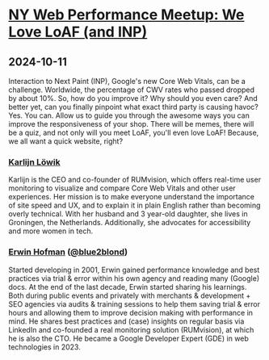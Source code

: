 # [NY Web Performance Meetup: We Love LoAF (and INP)](https://www.meetup.com/Web-Performance-NY/events/302670980/)

## 2024-10-11

Interaction to Next Paint (INP), Google's new Core Web Vitals, can be a challenge. Worldwide, the percentage of CWV rates who passed dropped by about 10%. So, how do you improve it? Why should you even care? And better yet, can you finally pinpoint what exact third party is causing havoc? Yes. You can. Allow us to guide you through the awesome ways you can improve the responsiveness of your shop. There will be memes, there will be a quiz, and not only will you meet LoAF, you'll even love LoAF! Because, we all want a quick website, right?

### [Karlijn Löwik](https://www.linkedin.com/in/karlijn-lowik/)
Karlijn is the CEO and co-founder of RUMvision, which offers real-time user monitoring to visualize and compare Core Web Vitals and other user experiences. Her mission is to make everyone understand the importance of site speed and UX, and to explain it in plain English rather than becoming overly technical. With her husband and 3 year-old daughter, she lives in Groningen, the Netherlands. Additionally, she advocates for accessibility and more women in tech.

### [Erwin Hofman](https://www.erwinhofman.com/) ([@blue2blond](https://twitter.com/blue2blond))
Started developing in 2001, Erwin gained performance knowledge and best practices via trial & error within his own agency and reading many (Google) docs. At the end of the last decade, Erwin started sharing his learnings. Both during public events and privately with merchants & development + SEO agencies via audits & training sessions to help them saving trial & error hours and allowing them to improve decision making with performance in mind. He shares best practices and (case) insights on regular basis via LinkedIn and co-founded a real monitoring solution (RUMvision), at which he is also the CTO. He became a Google Developer Expert (GDE) in web technologies in 2023.
